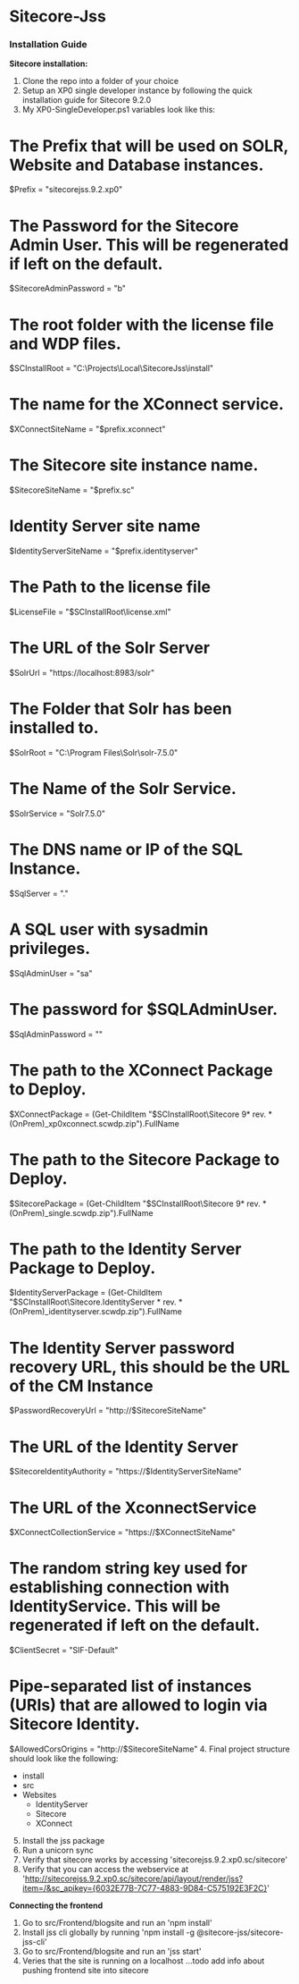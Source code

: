 # Sitecore-Jss

<h3>Installation Guide</h3>

<b>Sitecore installation:</b>
1. Clone the repo into a folder of your choice
2. Setup an XP0 single developer instance by following the quick installation guide for Sitecore 9.2.0
3. My XP0-SingleDeveloper.ps1 variables look like this:
  # The Prefix that will be used on SOLR, Website and Database instances.
  $Prefix = "sitecorejss.9.2.xp0"
  # The Password for the Sitecore Admin User. This will be regenerated if left on the default.
  $SitecoreAdminPassword = "b"
  # The root folder with the license file and WDP files.
  $SCInstallRoot = "C:\Projects\Local\SitecoreJss\install"
  # The name for the XConnect service.
  $XConnectSiteName = "$prefix.xconnect"
  # The Sitecore site instance name.
  $SitecoreSiteName = "$prefix.sc"
  # Identity Server site name
  $IdentityServerSiteName = "$prefix.identityserver"
  # The Path to the license file
  $LicenseFile = "$SCInstallRoot\license.xml"
  # The URL of the Solr Server
  $SolrUrl = "https://localhost:8983/solr"
  # The Folder that Solr has been installed to.
  $SolrRoot = "C:\Program Files\Solr\solr-7.5.0"
  # The Name of the Solr Service.
  $SolrService = "Solr7.5.0"
  # The DNS name or IP of the SQL Instance.
  $SqlServer = "."
  # A SQL user with sysadmin privileges.
  $SqlAdminUser = "sa"
  # The password for $SQLAdminUser.
  $SqlAdminPassword = "<insert sa user password>"
  # The path to the XConnect Package to Deploy.
  $XConnectPackage = (Get-ChildItem "$SCInstallRoot\Sitecore 9* rev. * (OnPrem)_xp0xconnect.scwdp.zip").FullName
  # The path to the Sitecore Package to Deploy.
  $SitecorePackage = (Get-ChildItem "$SCInstallRoot\Sitecore 9* rev. * (OnPrem)_single.scwdp.zip").FullName
  # The path to the Identity Server Package to Deploy.
  $IdentityServerPackage = (Get-ChildItem "$SCInstallRoot\Sitecore.IdentityServer * rev. * (OnPrem)_identityserver.scwdp.zip").FullName
  # The Identity Server password recovery URL, this should be the URL of the CM Instance
  $PasswordRecoveryUrl = "http://$SitecoreSiteName"
  # The URL of the Identity Server
  $SitecoreIdentityAuthority = "https://$IdentityServerSiteName"
  # The URL of the XconnectService
  $XConnectCollectionService = "https://$XConnectSiteName"
  # The random string key used for establishing connection with IdentityService. This will be regenerated if left on the default.
  $ClientSecret = "SIF-Default"
  # Pipe-separated list of instances (URIs) that are allowed to login via Sitecore Identity.
  $AllowedCorsOrigins = "http://$SitecoreSiteName"
4. Final project structure should look like the following:
<root>
  - install
  - src
  - Websites
    - IdentityServer
    - Sitecore
    - XConnect
5. Install the jss package
6. Run a unicorn sync
7. Verify that sitecore works by accessing 'sitecorejss.9.2.xp0.sc/sitecore'
8. Verify that you can access the webservice at 'http://sitecorejss.9.2.xp0.sc/sitecore/api/layout/render/jss?item=/&sc_apikey={6032E77B-7C77-4883-9D84-C575192E3F2C}'

<b>Connecting the frontend</b>
1. Go to src/Frontend/blogsite and run an 'npm install'
2. Install jss cli globally by running 'npm install -g @sitecore-jss/sitecore-jss-cli'
3. Go to src/Frontend/blogsite and run an 'jss start'
4. Veries that the site is running on a localhost
...todo add info about pushing frontend site into sitecore
   
  
